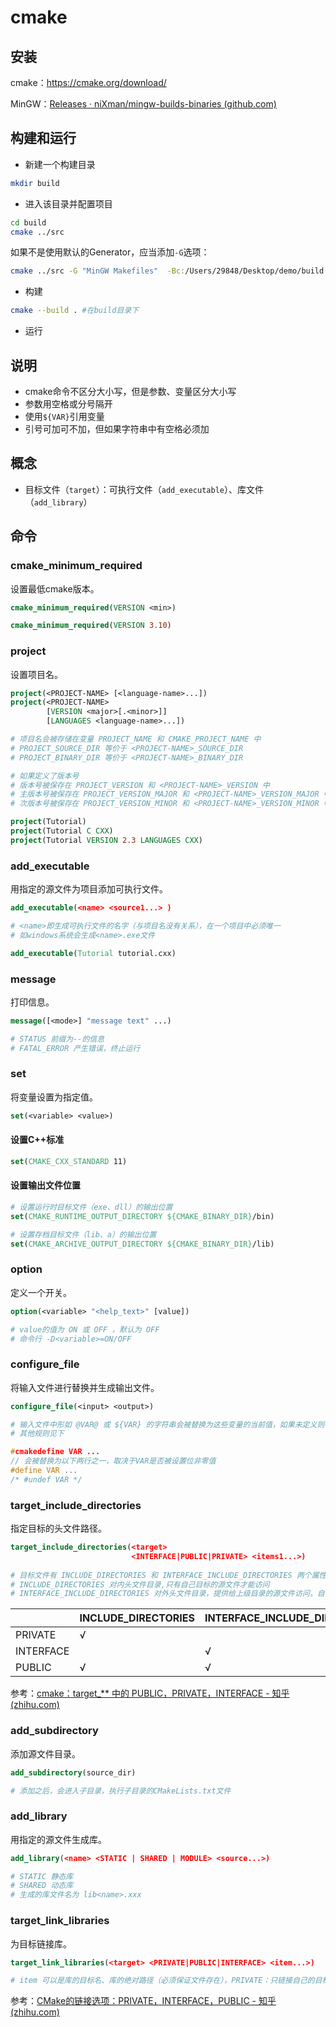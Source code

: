 # cmake

## 安装

cmake：https://cmake.org/download/

MinGW：[Releases · niXman/mingw-builds-binaries (github.com)](https://github.com/niXman/mingw-builds-binaries/releases)

## 构建和运行

- 新建一个构建目录

```bash
mkdir build
```

- 进入该目录并配置项目

```bash
cd build
cmake ../src
```

如果不是使用默认的Generator，应当添加`-G`选项：

```bash
cmake ../src -G "MinGW Makefiles"  -Bc:/Users/29848/Desktop/demo/build  #-B选项用于指定生成的构建系统文件的目录
```

- 构建

```bash
cmake --build . #在build目录下
```

- 运行

## 说明

- cmake命令不区分大小写，但是参数、变量区分大小写
- 参数用空格或分号隔开
- 使用`${VAR}`引用变量
- 引号可加可不加，但如果字符串中有空格必须加

## 概念

- 目标文件（`target`）：可执行文件（`add_executable`）、库文件（`add_library`）

## 命令

### cmake_minimum_required

设置最低cmake版本。

```cmake
cmake_minimum_required(VERSION <min>)
```

```cmake
cmake_minimum_required(VERSION 3.10)
```

### project

设置项目名。

```cmake
project(<PROJECT-NAME> [<language-name>...])
project(<PROJECT-NAME>
        [VERSION <major>[.<minor>]]
        [LANGUAGES <language-name>...])

# 项目名会被存储在变量 PROJECT_NAME 和 CMAKE_PROJECT_NAME 中
# PROJECT_SOURCE_DIR 等价于 <PROJECT-NAME>_SOURCE_DIR
# PROJECT_BINARY_DIR 等价于 <PROJECT-NAME>_BINARY_DIR

# 如果定义了版本号
# 版本号被保存在 PROJECT_VERSION 和 <PROJECT-NAME>_VERSION 中
# 主版本号被保存在 PROJECT_VERSION_MAJOR 和 <PROJECT-NAME>_VERSION_MAJOR 中
# 次版本号被保存在 PROJECT_VERSION_MINOR 和 <PROJECT-NAME>_VERSION_MINOR 中
```

```cmake
project(Tutorial)
project(Tutorial C CXX)
project(Tutorial VERSION 2.3 LANGUAGES CXX)
```

### add_executable

用指定的源文件为项目添加可执行文件。

```cmake
add_executable(<name> <source1...> )

# <name>即生成可执行文件的名字（与项目名没有关系），在一个项目中必须唯一
# 如windows系统会生成<name>.exe文件
```

```cmake
add_executable(Tutorial tutorial.cxx)
```

### message

打印信息。

```cmake
message([<mode>] "message text" ...)

# STATUS 前缀为--的信息
# FATAL_ERROR 产生错误，终止运行
```

### set

将变量设置为指定值。

```cmake
set(<variable> <value>)
```

#### 设置C++标准

```cmake
set(CMAKE_CXX_STANDARD 11)
```

#### 设置输出文件位置

```cmake
# 设置运行时目标文件（exe、dll）的输出位置
set(CMAKE_RUNTIME_OUTPUT_DIRECTORY ${CMAKE_BINARY_DIR}/bin)

# 设置存档目标文件（lib、a）的输出位置
set(CMAKE_ARCHIVE_OUTPUT_DIRECTORY ${CMAKE_BINARY_DIR}/lib)
```

### option

定义一个开关。

```cmake
option(<variable> "<help_text>" [value])

# value的值为 ON 或 OFF ，默认为 OFF
# 命令行 -D<variable>=ON/OFF
```

### configure_file

将输入文件进行替换并生成输出文件。

```cmake
configure_file(<input> <output>)

# 输入文件中形如 @VAR@ 或 ${VAR} 的字符串会被替换为这些变量的当前值，如果未定义则被替换为空字符串
# 其他规则见下
```

```c
#cmakedefine VAR ...
// 会被替换为以下两行之一，取决于VAR是否被设置位非零值
#define VAR ...
/* #undef VAR */
```

### target_include_directories

指定目标的头文件路径。

```cmake
target_include_directories(<target>
  						   <INTERFACE|PUBLIC|PRIVATE> <items1...>)
  						   
# 目标文件有 INCLUDE_DIRECTORIES 和 INTERFACE_INCLUDE_DIRECTORIES 两个属性
# INCLUDE_DIRECTORIES 对内头文件目录,只有自己目标的源文件才能访问
# INTERFACE_INCLUDE_DIRECTORIES 对外头文件目录，提供给上级目录的源文件访问，自己目标的源文件不能访问
```

|           | INCLUDE_DIRECTORIES | INTERFACE_INCLUDE_DIRECTORIES |
| --------- | ------------------- | ----------------------------- |
| PRIVATE   | √                   |                               |
| INTERFACE |                     | √                             |
| PUBLIC    | √                   | √                             |

参考：[cmake：target_** 中的 PUBLIC，PRIVATE，INTERFACE - 知乎 (zhihu.com)](https://zhuanlan.zhihu.com/p/82244559)

### add_subdirectory

添加源文件目录。

```cmake
add_subdirectory(source_dir)

# 添加之后，会进入子目录，执行子目录的CMakeLists.txt文件
```

### add_library

用指定的源文件生成库。

```cmake
add_library(<name> <STATIC | SHARED | MODULE> <source...>)

# STATIC 静态库
# SHARED 动态库
# 生成的库文件名为 lib<name>.xxx
```

### target_link_libraries

为目标链接库。

```cmake
target_link_libraries(<target> <PRIVATE|PUBLIC|INTERFACE> <item...>)

# item 可以是库的目标名、库的绝对路径（必须保证文件存在），PRIVATE：只链接自己的目标，PUBLIC还提供给其他目标链接自己链接的库
```

参考：[CMake的链接选项：PRIVATE，INTERFACE，PUBLIC - 知乎 (zhihu.com)](https://zhuanlan.zhihu.com/p/493493849)
